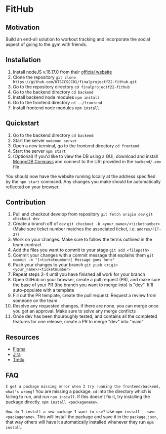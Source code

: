 # FitHub

## Motivation
Build an end-all solution to workout tracking and incorporate the social aspect of going to the gym with friends.

## Installation
1. Install nodeJS v.16.17.0 from their [official website](https://nodejs.org/en/download/)
2. Clone the repository
`git clone https://github.com/UTSCCSCC01/finalprojectf22-fithub.git`
3. Go to the repository directory
`cd finalprojectf22-fithub`
4. Go to the backend directory
`cd backend`
5. Install backend node modules
`npm install`
6. Go to the frontend directory
`cd ../frontend`
7. Install frontend node modules
`npm install`

## Quickstart
1. Go to the backend directory
`cd backend`
2. Start the server
`nodemon server`
3. Open a new terminal, go to the frontend directory
`cd frontend`
4. Start the server
`npm start`
5. (Optional) If you'd like to view the DB using a GUI, download and install [MongoDB Compass](https://www.mongodb.com/products/compass) and connect to the URI provided in the `backend/.env` file

You should now have the website running locally at the address specified by the `npm start` command.
Any changes you make should be automatically reflected on your browser.

## Contribution
1. Pull and checkout develop from repository
`git fetch origin dev`
`git checkout dev`
2. Create a branch off of `dev`
`git checkout -b <your_name>/<ticketnumber>` (Make sure ticket number matches the associated ticket, i.e. `andres/FIT-27`)
3. Work on your changes. Make sure to follow the terms outlined in the team contract
4. Add the files you want to commit to your stage
`git add <filepath>`
5. Commit your changes with a commit message that explains them
`git commit -m "[<ticketnumber>] Message goes here"`
6. Push your changes to your branch
`git push origin <your_name>/<ticketnumber>`
7. Repeat steps 2-4 until you have finished all work for your branch
8. Open GitHub on your browser, create a pull request (PR), and make sure the base of your PR (the branch you want to merge into) is "dev". It'll auto-populate with a template
9. Fill out the PR template, create the pull request. Request a review from someone on the team
10. Resolve any requested changes, if there are none, you can merge once you get an approval. Make sure to solve any merge conflicts
11. Once dev has been thouroughly tested, and contains all the completed features for one release, create a PR to merge "dev" into "main"

## Resources
- [Figma](https://www.figma.com/file/TSdxgEqzZrpvNsVz6VeQoi/FitHub-C01?node-id=0%3A1)
- [Jira](https://mcsapps.utm.utoronto.ca/jira/projects/FIT/) 
- [Trello](https://trello.com/invite/b/WhcprWrB/ATTIc5b158f589ed9a8d565d0a1f0c5b3c21392ACC39/sprint-2)


## FAQ
`I get a package missing error when I try running the frontend/backend, what's wrong?`
You are missing a package. `cd` into the directory which is failing to run, and run `npm install`.
If this doesn't fix it, try installing the package directly. `npm install <packagename>`.

`How do I install a new package I want to use?`
Use `npm install --save <packagename>`. This will install the package and save it in the `package.json`, that way others will have it automatically installed whenever they run `npm install`.